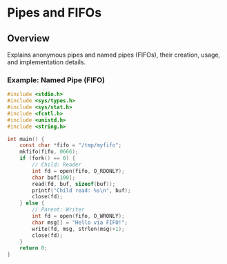 # Pipes and FIFOs

## Overview

Explains anonymous pipes and named pipes (FIFOs), their creation, usage, and implementation details.

### Example: Named Pipe (FIFO)
```c
#include <stdio.h>
#include <sys/types.h>
#include <sys/stat.h>
#include <fcntl.h>
#include <unistd.h>
#include <string.h>

int main() {
    const char *fifo = "/tmp/myfifo";
    mkfifo(fifo, 0666);
    if (fork() == 0) {
        // Child: Reader
        int fd = open(fifo, O_RDONLY);
        char buf[100];
        read(fd, buf, sizeof(buf));
        printf("Child read: %s\n", buf);
        close(fd);
    } else {
        // Parent: Writer
        int fd = open(fifo, O_WRONLY);
        char msg[] = "Hello via FIFO!";
        write(fd, msg, strlen(msg)+1);
        close(fd);
    }
    return 0;
}
```
